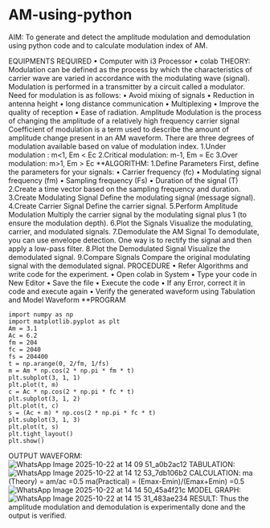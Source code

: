 # AM-using-python
AIM:
To generate and detect the amplitude modulation and demodulation using python code and to calculate modulation index of AM.

EQUIPMENTS REQUIRED
• Computer with i3 Processor
• colab
THEORY:
Modulation can be defined as the process by which the characteristics of carrier wave are varied in accordance with the modulating wave (signal). Modulation is performed in a transmitter by a 
circuit called a modulator. Need for modulation is as follows: • Avoid mixing of signals • Reduction in antenna height • long distance communication • Multiplexing 
• Improve the quality of reception • Ease of radiation. Amplitude Modulation is the process of changing the amplitude of a relatively high frequency carrier signal 
Coefficient of modulation is a term used to describe the amount of amplitude change present in an AM waveform. There are three degrees of modulation available based on value of modulation index.
1.Under modulation : m<1, Em < Ec
2.Critical modulation: m-1, Em = Ec
3.Over modulation: m>1, Em > Ec
**ALGORITHM:
1.Define Parameters First, define the parameters for your signals: • Carrier frequency (fc) • Modulating signal frequency (fm) • Sampling frequency (Fs) • Duration of the signal (T)
2.Create a time vector based on the sampling frequency and duration.
3.Create Modulating Signal Define the modulating signal (message signal).
4.Create Carrier Signal Define the carrier signal.
5.Perform Amplitude Modulation Multiply the carrier signal by the modulating signal plus 1 (to ensure the modulation depth).
6.Plot the Signals Visualize the modulating, carrier, and modulated signals.
7.Demodulate the AM Signal To demodulate, you can use envelope detection. One way is to rectify the signal and then apply a low-pass filter.
8.Plot the Demodulated Signal Visualize the demodulated signal.
9.Compare Signals Compare the original modulating signal with the demodulated signal. PROCEDURE • Refer Algorithms and write code for the experiment.
• Open colab in System • Type your code in New Editor • Save the file • Execute the code • If any Error, correct it in code and execute again • Verify the generated waveform using Tabulation and Model Waveform
**PROGRAM
```
import numpy as np
import matplotlib.pyplot as plt
Am = 3.1
Ac = 6.2
fm = 204
fc = 2040
fs = 204400
t = np.arange(0, 2/fm, 1/fs)
m = Am * np.cos(2 * np.pi * fm * t)
plt.subplot(3, 1, 1)
plt.plot(t, m)
c = Ac * np.cos(2 * np.pi * fc * t)
plt.subplot(3, 1, 2)
plt.plot(t, c)
s = (Ac + m) * np.cos(2 * np.pi * fc * t)
plt.subplot(3, 1, 3)
plt.plot(t, s)
plt.tight_layout()
plt.show()
```
OUTPUT WAVEFORM:
![WhatsApp Image 2025-10-22 at 14 09 51_a0b2ac12](https://github.com/user-attachments/assets/4b7ad913-b9a8-471b-af47-c09cb9c97c86)
TABULATION:
![WhatsApp Image 2025-10-22 at 14 12 53_7db106b2](https://github.com/user-attachments/assets/bef86a2c-6e88-4ccb-a7b9-4f90dfb28455)
CALCULATION:
ma (Theory) = am/ac =0.5
ma(Practical) = (Emax-Emin)/(Emax+Emin) =0.5
![WhatsApp Image 2025-10-22 at 14 14 50_45a4f21c](https://github.com/user-attachments/assets/63f897ba-731d-4e02-b85b-0c4ed98de97d)
MODEL GRAPH:
![WhatsApp Image 2025-10-22 at 14 15 31_483ae234](https://github.com/user-attachments/assets/d82ad359-7059-40b7-a056-ffed08aa0199)
RESULT:
Thus the amplitude modulation and demodulation is experimentally done and the output is verified.


